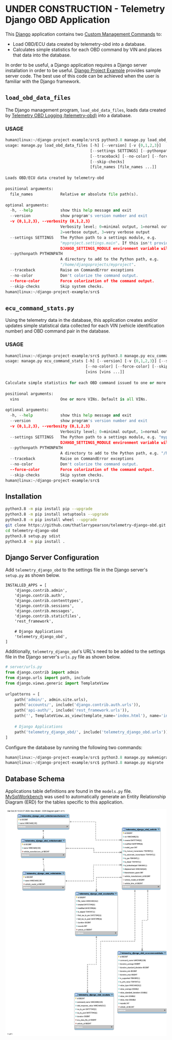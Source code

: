 # UNDER CONSTRUCTION - Telemetry Django OBD Application

This [Django](https://www.djangoproject.com/) application contains two [Custom Management Commands](https://docs.djangoproject.com/en/3.0/howto/custom-management-commands/) to:

- Load OBD/ECU data created by telemetry-obd into a database.
- Calculates simple statistics for each OBD command by VIN and places that data into the database.

In order to be useful, a Django application requires a Django server installation in order to be useful.  [Django Project Example](https://github.com/thatlarrypearson/django-project-example) provides sample server code.  The best use of this code can be achieved when the user is familiar with the Django framework.

## ```load_obd_data_files```

The Django management program, ```load_obd_data_files```, loads data created by [Telemetry OBD Logging (telemetry-obd)](https://github.com/thatlarrypearson/telemetry-obd) into a database.

### USAGE

```python
human@linux:~/django-project-example/src$ python3.8 manage.py load_obd_data_files --help
usage: manage.py load_obd_data_files [-h] [--version] [-v {0,1,2,3}]
                                     [--settings SETTINGS] [--pythonpath PYTHONPATH]
                                     [--traceback] [--no-color] [--force-color]
                                     [--skip-checks]
                                     [file_names [file_names ...]]

Loads OBD/ECU data created by telemetry-obd

positional arguments:
  file_names            Relative or absolute file path(s).

optional arguments:
  -h, --help            show this help message and exit
  --version             show program's version number and exit
  -v {0,1,2,3}, --verbosity {0,1,2,3}
                        Verbosity level; 0=minimal output, 1=normal output,
                        2=verbose output, 3=very verbose output
  --settings SETTINGS   The Python path to a settings module, e.g.
                        "myproject.settings.main". If this isn't provided, the
                        DJANGO_SETTINGS_MODULE environment variable will be used.
  --pythonpath PYTHONPATH
                        A directory to add to the Python path, e.g.
                        "/home/djangoprojects/myproject".
  --traceback           Raise on CommandError exceptions
  --no-color            Don't colorize the command output.
  --force-color         Force colorization of the command output.
  --skip-checks         Skip system checks.
human@linux:~/django-project-example/src$ 
```

## ```ecu_command_stats.py```

Using the telemetry data in the database, this application creates and/or updates simple statistical data collected for each VIN (vehicle identification number) and OBD command pair in the database.

### USAGE

```python
human@linux:~/django-project-example/src$ python3.8 manage.py ecu_command_stats --help
usage: manage.py ecu_command_stats [-h] [--version] [-v {0,1,2,3}] [--settings SETTINGS] [--pythonpath PYTHONPATH] [--traceback]
                                   [--no-color] [--force-color] [--skip-checks]
                                   [vins [vins ...]]

Calculate simple statistics for each OBD command issued to one or more VINs.

positional arguments:
  vins                  One or more VINs. Default is all VINs.

optional arguments:
  -h, --help            show this help message and exit
  --version             show program's version number and exit
  -v {0,1,2,3}, --verbosity {0,1,2,3}
                        Verbosity level; 0=minimal output, 1=normal output, 2=verbose output, 3=very verbose output
  --settings SETTINGS   The Python path to a settings module, e.g. "myproject.settings.main". If this isn't provided, the
                        DJANGO_SETTINGS_MODULE environment variable will be used.
  --pythonpath PYTHONPATH
                        A directory to add to the Python path, e.g. "/home/djangoprojects/myproject".
  --traceback           Raise on CommandError exceptions
  --no-color            Don't colorize the command output.
  --force-color         Force colorization of the command output.
  --skip-checks         Skip system checks.
human@linux:~/django-project-example/src$ 
```

## Installation

```bash
python3.8 -m pip install pip --upgrade
python3.8 -m pip install setuptools --upgrade
python3.8 -m pip install wheel --upgrade
git clone https://github.com/thatlarrypearson/telemetry-django-obd.git
cd telemetry-django-obd
python3.8 setup.py sdist
python3.8 -m pip install .
```

## Django Server Configuration

Add ```telemetry_django_obd``` to the settings file in the Django server's ```setup.py``` as shown below.

```
INSTALLED_APPS = [
    'django.contrib.admin',
    'django.contrib.auth',
    'django.contrib.contenttypes',
    'django.contrib.sessions',
    'django.contrib.messages',
    'django.contrib.staticfiles',
    'rest_framework',

    # Django Applications
    'telemetry_django_obd',
]
```

Additionally, ```telemetry_django_obd```'s URL's need to be added to the settings file in the Django server's ```urls.py``` file as shown below.

```python
# server/urls.py
from django.contrib import admin
from django.urls import path, include
from django.views.generic import TemplateView

urlpatterns = [
    path('admin/', admin.site.urls),
    path('accounts/', include('django.contrib.auth.urls')),
    path('api-auth/', include('rest_framework.urls')),
    path('', TemplateView.as_view(template_name='index.html'), name='index'),

    # Django Applications
    path('telemetry_django_obd/', include('telemetry_django_obd.urls')),
]
```

Configure the database by running the following two commands:

```python
human@linux:~/django-project-example/src$ python3.8 manage.py makemigrations telemetry_django_obd
human@linux:~/django-project-example/src$ python3.8 manage.py migrate
```

## Database Schema

Applications table definitions are found in the ```models.py``` file.  [MySqlWorkbench](https://www.mysql.com/products/workbench/) was used to automatically generate an Entity Relationship Diagram (ERD) for the tables specific to this application.

![Telemetry Entity Relationship Diagram (ERD)](docs/20201024-telemetry-django-obd-model.jpg)

